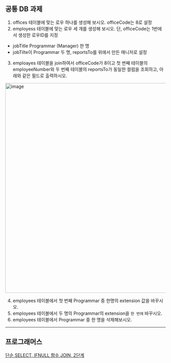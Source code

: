 ## 공통 DB 과제

1. offices 테이블에 맞는 로우 하나를 생성해 보시오. officeCode는 8로 설정
2. employess 테이블에 맞는 로우 세 개를 생성해 보시오. 단, officeCode는 1번에서 생성한 로우ID를 지정
  - jobTitle Programmar (Manager) 한 명
  - jobTilte이 Programmar 두 명, reportsTo를 위에서 만든 매니저로 설정
3. emploayes 테이블을 join하여서 officeCode가 8이고 첫 번째 테이블의 employeeNumber와 두 번째 테이블의 reportsTo가 동일한 컬럼을 조회하고, 아래와 같은 필드로 출력하시오.
<img width="661" alt="image" src="https://user-images.githubusercontent.com/24751937/202596761-8c581e25-e664-4580-be3a-25b251428cc4.png">

4. employees 테이블에서 첫 번째 Programmar 중 한명의 extension 값을 바꾸시오.
5. employees 테이블에서 두 명의 Programmar의 extension을 `한 번에` 바꾸시오.
6. employees 테이블에서 Programmar 중 한 명을 삭제해보시오.

---

## 프로그래머스

[단순 SELECT, IFNULL 함수 ](https://school.programmers.co.kr/learn/courses/30/lessons/132201)
[JOIN, 2단계](https://school.programmers.co.kr/learn/courses/30/lessons/131533)
